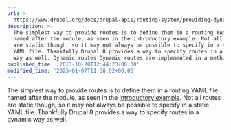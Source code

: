 ```yaml
---
url: >-
  https://www.drupal.org/docs/drupal-apis/routing-system/providing-dynamic-routes
description: >-
  The simplest way to provide routes is to define them in a routing YAML file
  named after the module, as seen in the introductory example. Not all routes
  are static though, so it may not always be possible to specify in a static
  YAML file. Thankfully Drupal 8 provides a way to specify routes in a dynamic
  way as well. Dynamic routes Dynamic routes are implemented in a method.
published_time: '2013-10-28T12:44:23+00:00'
modified_time: '2023-01-07T11:58:02+00:00'
---
```

The simplest way to provide routes is to define them in a routing YAML file named after the module, as seen in the [introductory example](https://drupal.org/node/2116767). Not all routes are static though, so it may not always be possible to specify in a static YAML file. Thankfully Drupal 8 provides a way to specify routes in a dynamic way as well.